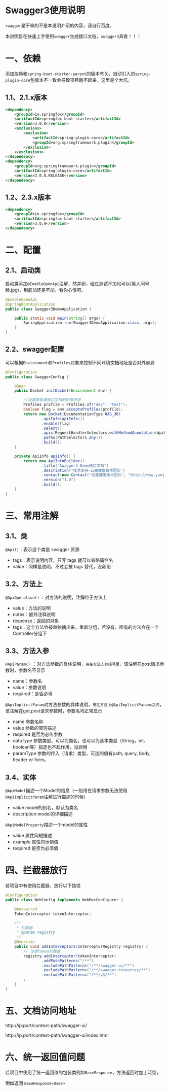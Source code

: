 # Swagger3使用说明

`swagger`是干嘛的不是本说明介绍的内容，请自行百度。

本说明旨在快速上手使用`swagger`生成接口文档，`swagger3`真香！！！

# 一、依赖

添加依赖和`spring-boot-starter-parent`的版本有关，自动引入的`spring-plugin-core`包版本不一致会导致项目跑不起来，这里是个大坑。

## 1.1、2.1.x版本

```xml
<dependency>
    <groupId>io.springfox</groupId>
    <artifactId>springfox-boot-starter</artifactId>
    <version>3.0.0</version>
    <exclusions>
        <exclusion>
            <artifactId>spring-plugin-core</artifactId>
            <groupId>org.springframework.plugin</groupId>
        </exclusion>
    </exclusions>
</dependency>
<dependency>
    <groupId>org.springframework.plugin</groupId>
    <artifactId>spring-plugin-core</artifactId>
    <version>2.0.0.RELEASE</version>
</dependency>
```

## 1.2、2.3.x版本

```xml
<dependency>
    <groupId>io.springfox</groupId>
    <artifactId>springfox-boot-starter</artifactId>
    <version>3.0.0</version>
</dependency> 
```

# 二、配置

## 2.1、启动类

启动类添加`@EnableOpenApi`注解，然并卵，经过测试不加也可以(黑人问号脸.jpg)，到底加还是不加，看你心情吧。

```java
@EnableOpenApi
@SpringBootApplication
public class Swagger3DemoApplication {

    public static void main(String[] args) {
        SpringApplication.run(Swagger3DemoApplication.class, args);
    }
}
```

## 2.2、swagger配置

可以根据`Environment`和`Profiles`对象来控制不同环境文档地址是否对外暴漏

```java
@Configuration
public class SwaggerConfig {

    @Bean
    public Docket initDocket(Environment env) {

        //设置要暴漏接口文档的配置环境
        Profiles profile = Profiles.of("dev", "test");
        boolean flag = env.acceptsProfiles(profile);
        return new Docket(DocumentationType.OAS_30)
                .apiInfo(apiInfo())
                .enable(flag)
                .select()
                .apis(RequestHandlerSelectors.withMethodAnnotation(ApiOperation.class))
                .paths(PathSelectors.any())
                .build();
    }

    private ApiInfo apiInfo() {
        return new ApiInfoBuilder()
                .title("Swagger3-Demo接口文档")
                .description("技术支持-云嘉健康技术团队")
                .contact(new Contact("云嘉健康技术团队", "http://www.yunjiacloud.com", "duchong@yunjiacloud.com "))
                .version("1.0")
                .build();
    }
}
```

# 三、常用注解

## 3.1、类

`@Api()`：表示这个类是 swagger 资源

- tags：表示说明内容，只写 tags 就可以省略属性名
- value：同样是说明，不过会被 tags 替代，没卵用

## 3.2、方法上

`@ApiOperation()` ：对方法的说明，注解位于方法上

- value：方法的说明
- notes：额外注释说明
- response：返回的对象
- tags：这个方法会被单独摘出来，重新分组，若没有，所有的方法会在一个Controller分组下

## 3.3、方法入参

`@ApiParam() `：对方法参数的具体说明，`用在方法入参括号里`，该注解在post请求参数时，参数名不显示

- name：参数名
- value：参数说明
- required：是否必填



`@ApiImplicitParam`对方法参数的具体说明，`用在方法上@ApiImplicitParams之内`，该注解在get,post请求参数时，参数名均正常显示

- name 参数名称
- value 参数的简短描述
- required 是否为必传参数
- dataType 参数类型，可以为类名，也可以为基本类型（String，int、boolean等）指定也不起作用，没卵用
- paramType 参数的传入（请求）类型，可选的值有path, query, body, header or form。



## 3.4、实体

`@ApiModel`描述一个Model的信息（一般用在请求参数无法使用`@ApiImplicitParam`注解进行描述的时候）

- value model的别名，默认为类名
- description model的详细描述

`@ApiModelProperty`描述一个model的属性

- value 属性简短描述
- example 属性的示例值
- required 是否为必须值

# 四、拦截器放行

若项目中有使用拦截器，放行以下路径

```java
@Configuration
public class WebConfig implements WebMvcConfigurer {

    @Autowired
    TokenInterceptor tokenInterceptor;

    /**
     * 拦截器
     * @param registry
     */
    @Override
    public void addInterceptors(InterceptorRegistry registry) {
        // 注册token拦截器
        registry.addInterceptor(tokenInterceptor)
                .addPathPatterns("/**")
                .excludePathPatterns("/**/swagger-ui/**")
                .excludePathPatterns("/**/swagger-resources/**")
                .excludePathPatterns("/**/v3/**")
        ;
    }
}
```

# 五、文档访问地址

http://ip:port/context-path/swagger-ui/

http://ip:port/context-path/swagger-ui/index.html

# 六、统一返回值问题

若项目中使用了统一返回值的包装类例如`BaseResponse`，方法返回时加上泛型，

例如返回 `BaseResponse<User>`